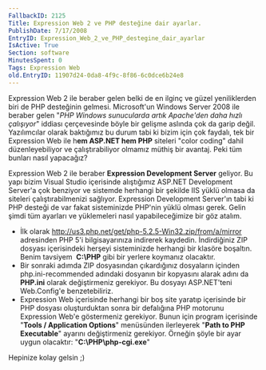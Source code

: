 ```yaml
---
FallbackID: 2125
Title: Expression Web 2 ve PHP desteğine dair ayarlar.
PublishDate: 7/17/2008
EntryID: Expression_Web_2_ve_PHP_destegine_dair_ayarlar
IsActive: True
Section: software
MinutesSpent: 0
Tags: Expression Web
old.EntryID: 11907d24-0da8-4f9c-8f86-6c0dce6b24e8
---
```

Expression Web 2 ile beraber gelen belki de en ilginç ve güzel
yeniliklerden biri de PHP desteğinin gelmesi. Microsoft'un Windows
Server 2008 ile beraber gelen "*PHP Windows sunucularda artık Apache'den
daha hızlı çalışıyor*" iddiası çerçevesinde böyle bir gelişme aslında
çok da garip değil. Yazılımcılar olarak baktığımız bu durum tabi ki
bizim için çok faydalı, tek bir Expression Web ile h**em ASP.NET hem
PHP** siteleri "color coding" dahil düzenleyebiliyor ve çalıştırabiliyor
olmamız müthiş bir avantaj. Peki tüm bunları nasıl yapacağız?

Expression Web 2 ile beraber **Expression Development Server** geliyor.
Bu yapı bizim Visual Studio içerisinde alıştığımız ASP.NET Development
Server'a çok benziyor ve sistemde herhangi bir şekilde IIS yüklü olmasa
da siteleri çalıştırabilmenizi sağlıyor. Expression Development
Server'ın tabi ki PHP desteği de var fakat sisteminizde PHP'nin yüklü
olması gerek. Gelin şimdi tüm ayarları ve yüklemeleri nasıl
yapabileceğimize bir göz atalım.

-   İlk olarak
    <http://us3.php.net/get/php-5.2.5-Win32.zip/from/a/mirror>
    adresinden PHP 5'i bilgisayarınıza indirerek kaydedin. İndirdiğiniz
    ZIP dosyası içerisindeki herşeyi sisteminizde herhangi bir klasöre
    boşaltın. Benim tavsiyem  **C:\\PHP** gibi bir yerlere koymanız
    olacaktır.
-   Bir sonraki adımda ZIP dosyasından çıkardığınız dosyaların içinden
    php.ini-recommended adındaki dosyanın bir kopyasını alarak adını da
    **PHP.ini** olarak değiştirmeniz gerekiyor. Bu dosyayı ASP.NET'teni
    Web.Config'e benzetebiliriz.
-   Expression Web içerisinde herhangi bir boş site yaratıp içerisinde
    bir PHP dosyası oluşturduktan sonra bir defalığına PHP motorunu
    Expression Web'e göstermeniz gerekiyor. Bunun için program
    içerisinde "**Tools / Application Options**" menüsünden ilerleyerek
    "**Path to PHP Executable**" ayarını değiştirmeniz gerekiyor.
    Örneğin şöyle bir ayar uygun olacaktır: "**C:\\PHP\\php-cgi.exe**"

Hepinize kolay gelsin ;)


